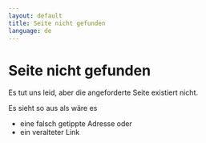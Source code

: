 ```yaml
---
layout: default
title: Seite nicht gefunden
language: de
---
```

# Seite nicht gefunden

Es tut uns leid, aber die angeforderte Seite existiert nicht.

Es sieht so aus als wäre es

*	eine falsch getippte Adresse oder
*	ein veralteter Link

<script type="text/javascript">
var GOOG_FIXURL_LANG = 'de',
GOOG_FIXURL_SITE = 'http://abenteuer-irland.de';
</script>
<script type="text/javascript" src="http://linkhelp.clients.google.com/tbproxy/lh/wm/fixurl.js"></script>
